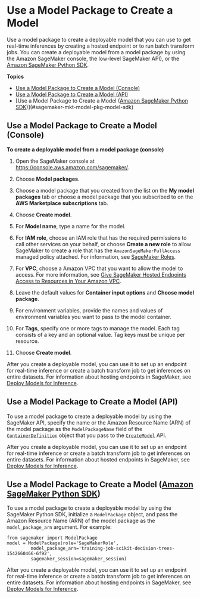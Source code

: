 # Use a Model Package to Create a Model<a name="sagemaker-mkt-model-pkg-model"></a>

Use a model package to create a deployable model that you can use to get real\-time inferences by creating a hosted endpoint or to run batch transform jobs\. You can create a deployable model from a model package by using the Amazon SageMaker console, the low\-level SageMaker API\), or the [Amazon SageMaker Python SDK](https://sagemaker.readthedocs.io)\.

**Topics**
+ [Use a Model Package to Create a Model \(Console\)](#sagemaker-mkt-model-pkg-model-console)
+ [Use a Model Package to Create a Model \(API\)](#sagemaker-mkt-model-pkg-model-api)
+ [Use a Model Package to Create a Model \([Amazon SageMaker Python SDK](https://sagemaker.readthedocs.io)\)](#sagemaker-mkt-model-pkg-model-sdk)

## Use a Model Package to Create a Model \(Console\)<a name="sagemaker-mkt-model-pkg-model-console"></a>

**To create a deployable model from a model package \(console\)**

1. Open the SageMaker console at [https://console\.aws\.amazon\.com/sagemaker/](https://console.aws.amazon.com/sagemaker/)\.

1. Choose **Model packages**\.

1. Choose a model package that you created from the list on the **My model packages** tab or choose a model package that you subscribed to on the **AWS Marketplace subscriptions** tab\.

1. Choose **Create model**\.

1. For **Model name**, type a name for the model\.

1. For **IAM role**, choose an IAM role that has the required permissions to call other services on your behalf, or choose **Create a new role** to allow SageMaker to create a role that has the `AmazonSageMakerFullAccess` managed policy attached\. For information, see [SageMaker Roles](sagemaker-roles.md)\.

1. For **VPC**, choose a Amazon VPC that you want to allow the model to access\. For more information, see [Give SageMaker Hosted Endpoints Access to Resources in Your Amazon VPC](host-vpc.md)\.

1. Leave the default values for **Container input options** and **Choose model package**\.

1. For environment variables, provide the names and values of environment variables you want to pass to the model container\.

1. For **Tags**, specify one or more tags to manage the model\. Each tag consists of a key and an optional value\. Tag keys must be unique per resource\.

1. Choose **Create model**\.

After you create a deployable model, you can use it to set up an endpoint for real\-time inference or create a batch transform job to get inferences on entire datasets\. For information about hosting endpoints in SageMaker, see [Deploy Models for Inference](https://docs.aws.amazon.com/sagemaker/latest/dg/deploy-model.html)\.

## Use a Model Package to Create a Model \(API\)<a name="sagemaker-mkt-model-pkg-model-api"></a>

To use a model package to create a deployable model by using the SageMaker API, specify the name or the Amazon Resource Name \(ARN\) of the model package as the `ModelPackageName` field of the [ `ContainerDefinition`](https://docs.aws.amazon.com/sagemaker/latest/APIReference/API_ContainerDefinition.html) object that you pass to the [ `CreateModel`](https://docs.aws.amazon.com/sagemaker/latest/APIReference/API_CreateModel.html) API\.

After you create a deployable model, you can use it to set up an endpoint for real\-time inference or create a batch transform job to get inferences on entire datasets\. For information about hosted endpoints in SageMaker, see [Deploy Models for Inference](https://docs.aws.amazon.com/sagemaker/latest/dg/deploy-model.html)\.

## Use a Model Package to Create a Model \([Amazon SageMaker Python SDK](https://sagemaker.readthedocs.io)\)<a name="sagemaker-mkt-model-pkg-model-sdk"></a>

To use a model package to create a deployable model by using the SageMaker Python SDK, initialize a `ModelPackage` object, and pass the Amazon Resource Name \(ARN\) of the model package as the `model_package_arn` argument\. For example:

```
from sagemaker import ModelPackage
model = ModelPackage(role='SageMakerRole',
         model_package_arn='training-job-scikit-decision-trees-1542660466-6f92',
         sagemaker_session=sagemaker_session)
```

After you create a deployable model, you can use it to set up an endpoint for real\-time inference or create a batch transform job to get inferences on entire datasets\. For information about hosting endpoints in SageMaker, see [Deploy Models for Inference](https://docs.aws.amazon.com/sagemaker/latest/dg/deploy-model.html)\.